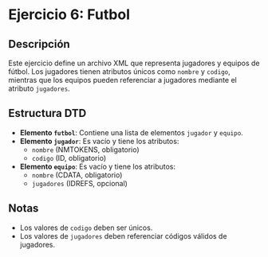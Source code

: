 # Ejercicio 6: Futbol

## Descripción
Este ejercicio define un archivo XML que representa jugadores y equipos de fútbol. Los jugadores tienen atributos únicos como `nombre` y `codigo`, mientras que los equipos pueden referenciar a jugadores mediante el atributo `jugadores`.

## Estructura DTD
- **Elemento `futbol`**: Contiene una lista de elementos `jugador` y `equipo`.
- **Elemento `jugador`**: Es vacío y tiene los atributos:
  - `nombre` (NMTOKENS, obligatorio)
  - `codigo` (ID, obligatorio)
- **Elemento `equipo`**: Es vacío y tiene los atributos:
  - `nombre` (CDATA, obligatorio)
  - `jugadores` (IDREFS, opcional)

## Notas
- Los valores de `codigo` deben ser únicos.
- Los valores de `jugadores` deben referenciar códigos válidos de jugadores.
